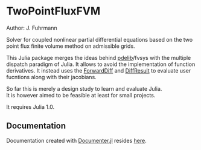 TwoPointFluxFVM
===============

Author: J. Fuhrmann


Solver for coupled nonlinear partial differential equations
based on the two point flux finite volume method on admissible grids.


This Julia package merges the ideas behind [pdelib](http://www.wias-berlin.de/software/pdelib/?lang=0)/fvsys with the multiple dispatch paradigm of Julia. It allows to avoid the implementation of function derivatives. It instead uses the [ForwardDiff](https://github.com/JuliaDiff/ForwardDiff.jl) and [DiffResult](https://github.com/JuliaDiff/DiffResults.jl)  to evaluate user fucntions along with their jacobians.

So far this is merely a design study to learn and evaluate Julia.  
It is however aimed to be feasible at least for small projects.

It requires Julia 1.0.

## Documentation

Documentation created with [Documenter.jl](https://juliadocs.github.io/Documenter.jl/stable/index.html)
resides [here](https://www.wias-berlin.de/people/fuhrmann/TwoPointFluxFVM).

